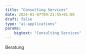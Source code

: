 ```yaml
---
title: "Consulting Services"
date: 2024-03-07T09:21:55+01:00
draft: false
type: "ai-applications"
params:
    bigtext: "Consulting Services"
---
```

Beratung